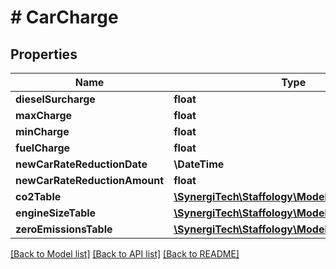 # # CarCharge

## Properties

Name | Type | Description | Notes
------------ | ------------- | ------------- | -------------
**dieselSurcharge** | **float** |  | [optional]
**maxCharge** | **float** |  | [optional]
**minCharge** | **float** |  | [optional]
**fuelCharge** | **float** |  | [optional]
**newCarRateReductionDate** | **\DateTime** |  | [optional]
**newCarRateReductionAmount** | **float** |  | [optional]
**co2Table** | [**\SynergiTech\Staffology\Model\CarChargeRate[]**](CarChargeRate.md) |  | [optional]
**engineSizeTable** | [**\SynergiTech\Staffology\Model\CarChargeRate[]**](CarChargeRate.md) |  | [optional]
**zeroEmissionsTable** | [**\SynergiTech\Staffology\Model\CarChargeRate[]**](CarChargeRate.md) |  | [optional]

[[Back to Model list]](../../README.md#models) [[Back to API list]](../../README.md#endpoints) [[Back to README]](../../README.md)
